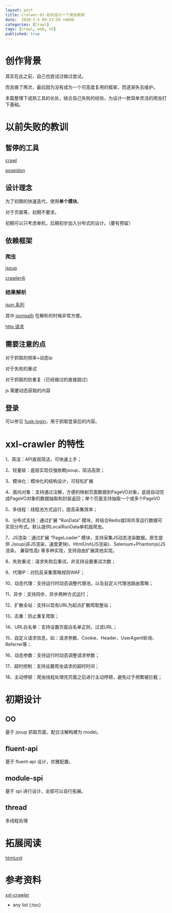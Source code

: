 ```yaml
---
layout: post
title: Cralwer-01-如何设计一个爬虫框架
date:  2020-5-5 09:23:59 +0800
categories: [Crawl]
tags: [crawl, web, sh]
published: true
---
```


# 创作背景

其实在此之前，自己也尝试过做过尝试。

而且做了两次，最后因为没有成为一个可高度复用的框架，而逐渐失去维护。

本篇整理下成熟工具的长处，结合自己失败的经验，为设计一款简单灵活的爬虫打下基础。

# 以前失败的教训

## 暂停的工具

[crawl](https://github.com/houbb/crawl)

[poseidon](https://github.com/houbb/poseidon.git)

## 设计理念

为了初期的快速迭代，使用**单个模块**。

对于页面等，初期不要求。

初期可以只考虑单机，后期初步加入分布式的设计。（要有预留）

## 依赖框架

### 爬虫

[jsoup](http://houbb.github.io/2018/08/19/crawl-jsoup)

[crawler4j](https://github.com/yasserg/crawler4j#quickstart)

### 结果解析

[json 系列](http://houbb.github.io/tags/#json)

其中 [jsonpath](http://houbb.github.io/2018/07/20/json-03-jsonpath) 在解析的时候非常方便。

[http 请求](http://houbb.github.io/2018/03/16/okhttp)

## 需要注意的点

对于抓取的频率+动态ip 

对于失败的重试

对于抓取的防重复（已经做过的直接跳过）

js 需要动态获取的内容

## 登录

可以参见 [fuxk-login](https://github.com/xchaoinfo/fuck-login)，用于抓取登录后的内容。

# xxl-crawler 的特性

1、简洁：API直观简洁，可快速上手；

2、轻量级：底层实现仅强依赖jsoup，简洁高效；

3、模块化：模块化的结构设计，可轻松扩展

4、面向对象：支持通过注解，方便的映射页面数据到PageVO对象，底层自动完成PageVO对象的数据抽取和封装返回；单个页面支持抽取一个或多个PageVO

5、多线程：线程池方式运行，提高采集效率；

6、分布式支持：通过扩展 “RunData” 模块，并结合Redis或DB共享运行数据可实现分布式。默认提供LocalRunData单机版爬虫。

7、JS渲染：通过扩展 “PageLoader” 模块，支持采集JS动态渲染数据。原生提供 Jsoup(非JS渲染，速度更快)、HtmlUnit(JS渲染)、Selenium+Phantomjs(JS渲染，
兼容性高) 等多种实现，支持自由扩展其他实现。

8、失败重试：请求失败后重试，并支持设置重试次数；

9、代理IP：对抗反采集策略规则WAF；

10、动态代理：支持运行时动态调整代理池，以及自定义代理池路由策略；

11、异步：支持同步、异步两种方式运行；

12、扩散全站：支持以现有URL为起点扩散爬取整站；

13、去重：防止重复爬取；

14、URL白名单：支持设置页面白名单正则，过滤URL；

15、自定义请求信息，如：请求参数、Cookie、Header、UserAgent轮询、Referrer等；

16、动态参数：支持运行时动态调整请求参数；

17、超时控制：支持设置爬虫请求的超时时间；

18、主动停顿：爬虫线程处理完页面之后进行主动停顿，避免过于频繁被拦截；

# 初期设计

## OO

基于 jsoup 抓取页面，配合注解构建为 model。

## fluent-api

基于 fluent-api 设计，优雅配置。

## module-spi

基于 spi 进行设计，全部可以自行拓展。

## thread

多线程处理

# 拓展阅读

[htmlunit](http://houbb.github.io/2018/08/19/crawl-htmlunit)

# 参考资料

[xxl-crawler](https://www.xuxueli.com/xxl-crawler/)

* any list
{:toc}